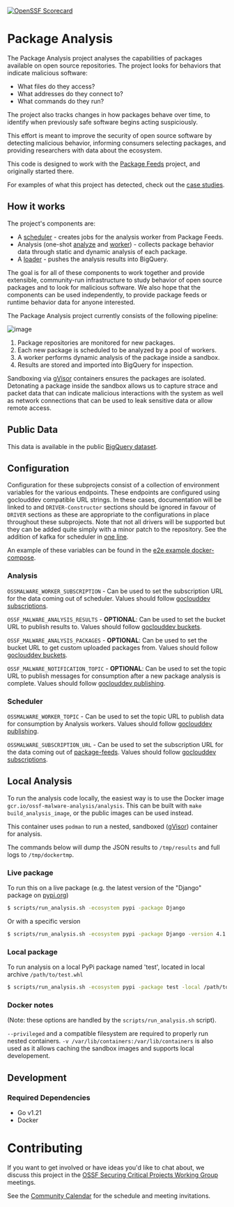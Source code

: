 [![OpenSSF Scorecard](https://api.securityscorecards.dev/projects/github.com/ossf/package-analysis/badge)](https://api.securityscorecards.dev/projects/github.com/ossf/package-analysis)

# Package Analysis

The Package Analysis project analyses the capabilities of packages available on open source repositories. The project looks for behaviors that indicate malicious software: 

- What files do they access? 
- What addresses do they connect to? 
- What commands do they run? 

The project also tracks changes in how packages behave over time, to identify when previously safe software begins acting suspiciously. 

This effort is meant to improve the security of open source software by detecting malicious behavior, informing consumers selecting packages, and providing researchers with data about the ecosystem. 

This code is designed to work with the
[Package Feeds](https://github.com/ossf/package-feeds) project,
and originally started there.

For examples of what this project has detected, check out the
[case studies](docs/case_studies.md).

## How it works

The project's components are:

- A [scheduler](./cmd/scheduler/) - creates jobs for the analysis worker from
  Package Feeds.
- Analysis (one-shot [analyze](./cmd/analyze/) and [worker](./cmd/worker/)) -
  collects package behavior data through static and dynamic analysis of each
  package.
- A [loader](./function/loader/) - pushes the analysis results into BigQuery.

The goal is for all of these components to work together and provide extensible,
community-run infrastructure to study behavior of open source packages and to
look for malicious software. We also hope that the components can be used
independently, to provide package feeds or runtime behavior data for anyone
interested.

The Package Analysis project currently consists of the following pipeline:

![image](docs/images/Pipeline%20diagram.png)

1. Package repositories are monitored for new packages.
1. Each new package is scheduled to be analyzed by a pool of workers.
1. A worker performs dynamic analysis of the package inside a sandbox.
1. Results are stored and imported into BigQuery for inspection.

Sandboxing via [gVisor](https://gvisor.dev/) containers ensures the packages are
isolated. Detonating a package inside the sandbox allows us to capture strace
and packet data that can indicate malicious interactions with the system as well
as network connections that can be used to leak sensitive data or allow remote
access.

## Public Data
This data is available in the public [BigQuery dataset](https://console.cloud.google.com/bigquery?d=packages&p=ossf-malware-analysis&t=analysis&page=table).

## Configuration

Configuration for these subprojects consist of a collection of environment
variables for the various endpoints. These endpoints are configured using
goclouddev compatible URL strings. In these cases, documentation will be linked
to and `DRIVER-Constructor` sections should be ignored in favour of `DRIVER`
sections as these are appropriate to the configurations in place throughout
these subprojects. Note that not all drivers will be supported but they can be
added quite simply with a minor patch to the repository. See the addition of
kafka for scheduler in
[one line](https://github.com/ossf/package-analysis/commit/985ab76a67d29d2fc8582b3920643e7eb963da8a#diff-8565ef29cfb886db7902792675eddce1e7a0ccfe33428a59e7f2e365b354af88R12).

An example of these variables can be found in the
[e2e example docker-compose](examples/e2e/docker-compose.yml).

### Analysis

`OSSMALWARE_WORKER_SUBSCRIPTION` - Can be used to set the subscription URL for
the data coming out of scheduler. Values should follow
[goclouddev subscriptions](https://gocloud.dev/howto/pubsub/subscribe/).

`OSSF_MALWARE_ANALYSIS_RESULTS` - **OPTIONAL**: Can be used to set the bucket
URL to publish results to. Values should follow
[goclouddev buckets](https://gocloud.dev/howto/blob/).

`OSSF_MALWARE_ANALYSIS_PACKAGES` - **OPTIONAL**: Can be used to set the bucket
URL to get custom uploaded packages from. Values should follow
[goclouddev buckets](https://gocloud.dev/howto/blob/).

`OSSF_MALWARE_NOTIFICATION_TOPIC` - **OPTIONAL**: Can be used to set the topic URL to
publish messages for consumption after a new package analysis is complete. Values should follow
[goclouddev publishing](https://gocloud.dev/howto/pubsub/publish/).

### Scheduler

`OSSMALWARE_WORKER_TOPIC` - Can be used to set the topic URL to publish data for
consumption by Analysis workers. Values should follow
[goclouddev publishing](https://gocloud.dev/howto/pubsub/publish/).

`OSSMALWARE_SUBSCRIPTION_URL` - Can be used to set the subscription URL for the
data coming out of [package-feeds](https://github.com/ossf/package-feeds).
Values should follow
[goclouddev subscriptions](https://gocloud.dev/howto/pubsub/subscribe/).

## Local Analysis

To run the analysis code locally, the easiest way is to use the Docker image
`gcr.io/ossf-malware-analysis/analysis`. This can be built with
`make build_analysis_image`, or the public images can be used instead.

This container uses `podman` to run a nested, sandboxed ([gVisor]) container for
analysis.

The commands below will dump the JSON results to `/tmp/results`
and full logs to `/tmp/dockertmp`.

[gVisor]: https://gvisor.dev/

### Live package

To run this on a live package (e.g. the latest version of the "Django" package on
[pypi.org](https://pypi.org))

```bash
$ scripts/run_analysis.sh -ecosystem pypi -package Django
```

Or with a specific version

```bash
$ scripts/run_analysis.sh -ecosystem pypi -package Django -version 4.1.3
```

### Local package

To run analysis on a local PyPi package named 'test',
located in local archive `/path/to/test.whl`


```bash
$ scripts/run_analysis.sh -ecosystem pypi -package test -local /path/to/test.whl
```

### Docker notes

(Note: these options are handled by the `scripts/run_analysis.sh` script).

`--privileged` and a compatible filesystem are required to properly run nested
containers. `-v /var/lib/containers:/var/lib/containers` is also used as it
allows caching the sandbox images and supports local developement.

## Development

### Required Dependencies

- Go v1.21
- Docker

# Contributing

If you want to get involved or have ideas you'd like to chat about, we discuss this project in the [OSSF Securing Critical Projects Working Group](https://github.com/ossf/wg-securing-critical-projects) meetings.

See the [Community Calendar](https://calendar.google.com/calendar?cid=czYzdm9lZmhwNWk5cGZsdGI1cTY3bmdwZXNAZ3JvdXAuY2FsZW5kYXIuZ29vZ2xlLmNvbQ) for the schedule and meeting invitations.

